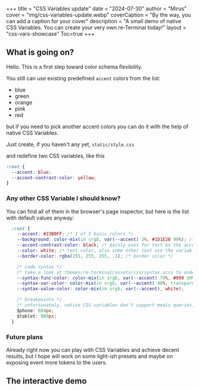 +++
title = "CSS Variables update"
date = "2024-07-30"
author = "Mirus"
cover = "img/css-variables-update.webp"
coverCaption = "By the way, you can add a caption for your cover"
description = "A small demo of native CSS Variables. You can create your very own re-Terminal today!"
layout = "css-vars-showcase"
Toc=true
+++

## What is going on?

Hello. This is a first step toward color schema flexibility. 

You still can use existing predefined `accent` colors from the list:
- blue
- green
- orange
- pink
- red

but if you need to pick another accent colors you can do it with the help of native CSS Variables.

Just create, if you haven't any yet, `static/style.css`

and redefine two CSS variables, like this 

```css
:root {
  --accent: blue;
  --accent-contrast-color: yellow;
}
```

### Any other CSS Variable I should know? 

You can find all of them in the browser's page inspector, but here is the list with default values anyway:

```css
  :root {
    --accent: #23B0FF; /* 1 of 5 basic colors */
    --background: color-mix(in srgb, var(--accent) 2%, #1D1E28 98%); /* background color; inherit shades of the accent */
    --accent-contrast-color: black; /* mainly uses for text on the accent backgrounds but not limited */
    --color: white; /* text color, also some other text use the variable in color mixing */
    --border-color: rgba(255, 255, 255, .1); /* border color */

    /* code syntax */
    /* take a look at themes/re-terminal/assets/css/syntax.scss to understand in detail which color stands for */
    --syntax-func-color: color-mix(in srgb, var(--accent) 70%, #999 30%); 
    --syntax-var-color: color-mix(in srgb, var(--accent) 90%, transparent);
    --syntax-value-color: color-mix(in srgb, var(--accent), white);

    /* breakpoints */
    /* unfortunately, native CSS variables don't support media queries, so use SCSS vars instead */
    $phone: 684px;
    $tablet: 900px;
  }
```


### Future plans
Already right now you can play with CSS Variables and achieve decent results, but I hope will work on some light-ish presets and maybe on exposing event more tokens to the users.


## The interactive demo